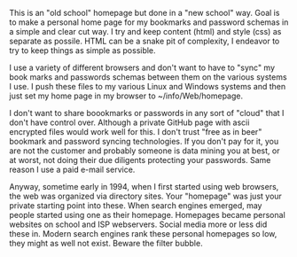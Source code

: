 This is an "old school" homepage but done in a 
"new school" way.  Goal is to make a personal home
page for my bookmarks and password schemas in a
simple and clear cut way.  I try and keep content
(html) and style (css) as separate as possile.
HTML can be a snake pit of complexity, I endeavor
to try to keep things as simple as possible.

I use a variety of different browsers and don't 
want to have to "sync" my book marks and passwords
schemas between them on the various systems I use.
I push these files to my various Linux and Windows
systems and then just set my home page in my browser
to ~/info/Web/homepage.

I don't want to share boookmarks or passwords in any
sort of "cloud" that I don't have control over.
Although a private GitHub page with ascii encrypted
files would work well for this.  I don't trust
"free as in beer" bookmark and password syncing
technologies.  If you don't pay for it, you are
not the customer and probably someone is data mining
you at best, or at worst, not doing their due diligents
protecting your passwords.  Same reason I use a
paid e-mail service.

Anyway, sometime early in 1994, when I first
started using web browsers, the web was organized
via directory sites.  Your "homepage" was just
your private starting point into these.  When search
engines emerged, may people started using one as
their homepage.  Homepages became personal
websites on school and ISP webservers.  Social
media more or less did these in.  Modern search engines
rank these personal homepages so low, they might as
well not exist.  Beware the filter bubble.
